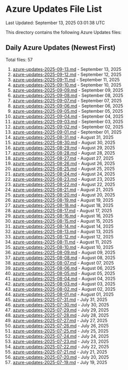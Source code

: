 # Azure Updates File List

Last Updated: September 13, 2025 03:01:38 UTC

This directory contains the following Azure Updates files:

## Daily Azure Updates (Newest First)

Total files: 57

1. [azure-updates-2025-09-13.md](./azure-updates-2025-09-13.md) - September 13, 2025
2. [azure-updates-2025-09-12.md](./azure-updates-2025-09-12.md) - September 12, 2025
3. [azure-updates-2025-09-11.md](./azure-updates-2025-09-11.md) - September 11, 2025
4. [azure-updates-2025-09-10.md](./azure-updates-2025-09-10.md) - September 10, 2025
5. [azure-updates-2025-09-09.md](./azure-updates-2025-09-09.md) - September 09, 2025
6. [azure-updates-2025-09-08.md](./azure-updates-2025-09-08.md) - September 08, 2025
7. [azure-updates-2025-09-07.md](./azure-updates-2025-09-07.md) - September 07, 2025
8. [azure-updates-2025-09-06.md](./azure-updates-2025-09-06.md) - September 06, 2025
9. [azure-updates-2025-09-05.md](./azure-updates-2025-09-05.md) - September 05, 2025
10. [azure-updates-2025-09-04.md](./azure-updates-2025-09-04.md) - September 04, 2025
11. [azure-updates-2025-09-03.md](./azure-updates-2025-09-03.md) - September 03, 2025
12. [azure-updates-2025-09-02.md](./azure-updates-2025-09-02.md) - September 02, 2025
13. [azure-updates-2025-09-01.md](./azure-updates-2025-09-01.md) - September 01, 2025
14. [azure-updates-2025-08-31.md](./azure-updates-2025-08-31.md) - August 31, 2025
15. [azure-updates-2025-08-30.md](./azure-updates-2025-08-30.md) - August 30, 2025
16. [azure-updates-2025-08-29.md](./azure-updates-2025-08-29.md) - August 29, 2025
17. [azure-updates-2025-08-28.md](./azure-updates-2025-08-28.md) - August 28, 2025
18. [azure-updates-2025-08-27.md](./azure-updates-2025-08-27.md) - August 27, 2025
19. [azure-updates-2025-08-26.md](./azure-updates-2025-08-26.md) - August 26, 2025
20. [azure-updates-2025-08-25.md](./azure-updates-2025-08-25.md) - August 25, 2025
21. [azure-updates-2025-08-24.md](./azure-updates-2025-08-24.md) - August 24, 2025
22. [azure-updates-2025-08-23.md](./azure-updates-2025-08-23.md) - August 23, 2025
23. [azure-updates-2025-08-22.md](./azure-updates-2025-08-22.md) - August 22, 2025
24. [azure-updates-2025-08-21.md](./azure-updates-2025-08-21.md) - August 21, 2025
25. [azure-updates-2025-08-20.md](./azure-updates-2025-08-20.md) - August 20, 2025
26. [azure-updates-2025-08-19.md](./azure-updates-2025-08-19.md) - August 19, 2025
27. [azure-updates-2025-08-18.md](./azure-updates-2025-08-18.md) - August 18, 2025
28. [azure-updates-2025-08-17.md](./azure-updates-2025-08-17.md) - August 17, 2025
29. [azure-updates-2025-08-16.md](./azure-updates-2025-08-16.md) - August 16, 2025
30. [azure-updates-2025-08-15.md](./azure-updates-2025-08-15.md) - August 15, 2025
31. [azure-updates-2025-08-14.md](./azure-updates-2025-08-14.md) - August 14, 2025
32. [azure-updates-2025-08-13.md](./azure-updates-2025-08-13.md) - August 13, 2025
33. [azure-updates-2025-08-12.md](./azure-updates-2025-08-12.md) - August 12, 2025
34. [azure-updates-2025-08-11.md](./azure-updates-2025-08-11.md) - August 11, 2025
35. [azure-updates-2025-08-10.md](./azure-updates-2025-08-10.md) - August 10, 2025
36. [azure-updates-2025-08-09.md](./azure-updates-2025-08-09.md) - August 09, 2025
37. [azure-updates-2025-08-08.md](./azure-updates-2025-08-08.md) - August 08, 2025
38. [azure-updates-2025-08-07.md](./azure-updates-2025-08-07.md) - August 07, 2025
39. [azure-updates-2025-08-06.md](./azure-updates-2025-08-06.md) - August 06, 2025
40. [azure-updates-2025-08-05.md](./azure-updates-2025-08-05.md) - August 05, 2025
41. [azure-updates-2025-08-04.md](./azure-updates-2025-08-04.md) - August 04, 2025
42. [azure-updates-2025-08-03.md](./azure-updates-2025-08-03.md) - August 03, 2025
43. [azure-updates-2025-08-02.md](./azure-updates-2025-08-02.md) - August 02, 2025
44. [azure-updates-2025-08-01.md](./azure-updates-2025-08-01.md) - August 01, 2025
45. [azure-updates-2025-07-31.md](./azure-updates-2025-07-31.md) - July 31, 2025
46. [azure-updates-2025-07-30.md](./azure-updates-2025-07-30.md) - July 30, 2025
47. [azure-updates-2025-07-29.md](./azure-updates-2025-07-29.md) - July 29, 2025
48. [azure-updates-2025-07-28.md](./azure-updates-2025-07-28.md) - July 28, 2025
49. [azure-updates-2025-07-27.md](./azure-updates-2025-07-27.md) - July 27, 2025
50. [azure-updates-2025-07-26.md](./azure-updates-2025-07-26.md) - July 26, 2025
51. [azure-updates-2025-07-25.md](./azure-updates-2025-07-25.md) - July 25, 2025
52. [azure-updates-2025-07-24.md](./azure-updates-2025-07-24.md) - July 24, 2025
53. [azure-updates-2025-07-23.md](./azure-updates-2025-07-23.md) - July 23, 2025
54. [azure-updates-2025-07-22.md](./azure-updates-2025-07-22.md) - July 22, 2025
55. [azure-updates-2025-07-21.md](./azure-updates-2025-07-21.md) - July 21, 2025
56. [azure-updates-2025-07-20.md](./azure-updates-2025-07-20.md) - July 20, 2025
57. [azure-updates-2025-07-19.md](./azure-updates-2025-07-19.md) - July 19, 2025

